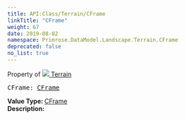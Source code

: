 ```yaml
---
title: API:Class/Terrain/CFrame
linkTitle: "CFrame"
weight: 67
date: 2019-08-02
namespace: Primrose.DataModel.Landscape.Terrain.CFrame
deprecated: false
no_list: true
---
```

Property of <a href="/docs/api-reference/Class/Terrain"><img src="/icons/silk/terrain.png"/>&nbsp;Terrain</a>
<pre class="method-declaration">
CFrame: <a class="type" href="/docs/api-reference/DataType/CFrame">CFrame</a></pre>
<b>Value Type: </b>
<a class="type" href="/docs/api-reference/DataType/CFrame">CFrame</a>
<br/>
<b>Description: </b>